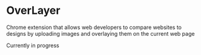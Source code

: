 # OverLayer

Chrome extension that allows web developers to compare websites to designs by uploading images and overlaying them on the current web page

Currently in progress
